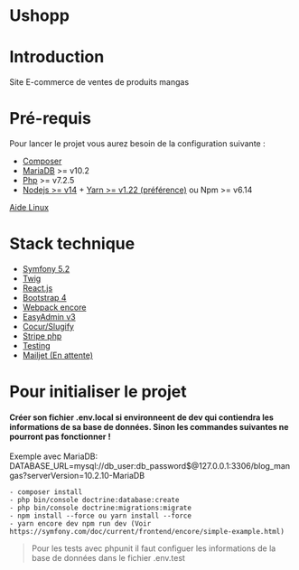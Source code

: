 # Ushopp

# Introduction
Site E-commerce de ventes de produits mangas

# Pré-requis
Pour lancer le projet vous aurez besoin de la configuration suivante :
* [Composer](https://getcomposer.org/)
* [MariaDB](https://mariadb.com/kb/en/where-to-download-mariadb/#the-latest-packages) >= v10.2
* [Php](https://www.php.net/manual/fr/install.php) >= v7.2.5
* [Nodejs >= v14](https://nodejs.org/en/download/) + [Yarn >= v1.22 (préférence)](https://yarnpkg.com/getting-started/install) ou Npm >= v6.14

[Aide Linux](https://codereviewvideos.com/course/symfony-deployment/video/symfony-4-lamp-stack)

# Stack technique
* [Symfony 5.2](https://symfony.com/doc/current/setup.html)
* [Twig](https://twig.symfony.com/)
* [React.js](https://fr.reactjs.org/) 
* [Bootstrap 4](https://getbootstrap.com/)
* [Webpack encore](https://symfony.com/doc/current/frontend.html)
* [EasyAdmin v3](https://symfony.com/doc/current/bundles/EasyAdminBundle/index.html)
* [Cocur/Slugify](https://github.com/cocur/slugify)
* [Stripe php](https://github.com/stripe/stripe-php)
* [Testing](https://symfony.com/doc/current/testing.html#the-phpunit-testing-framework)
* [Mailjet (En attente)](https://fr.mailjet.com/)

# Pour initialiser le projet

#### Créer son fichier .env.local si environneent de dev qui contiendra les informations de sa base de données. Sinon les commandes suivantes ne pourront pas fonctionner !
Exemple avec MariaDB: DATABASE_URL=mysql://db_user:db_password$@127.0.0.1:3306/blog_mangas?serverVersion=10.2.10-MariaDB

```
- composer install 
- php bin/console doctrine:database:create
- php bin/console doctrine:migrations:migrate
- npm install --force ou yarn install --force
- yarn encore dev npm run dev (Voir https://symfony.com/doc/current/frontend/encore/simple-example.html)
```
> Pour les tests avec phpunit il faut configuer les informations de la base de données dans le fichier .env.test

